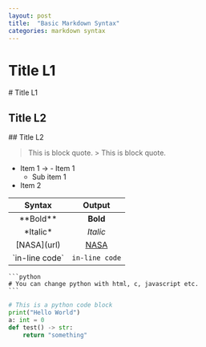 ```yaml
---
layout: post
title:  "Basic Markdown Syntax"
categories: markdown syntax
---
```


# Title L1
\# Title L1
## Title L2
\## Title L2
 

> This is block quote. \> This is block quote.

- Item 1 -> \- Item 1  
    - Sub item 1  
- Item 2 


| Syntax | Output |
|:-:|:-:|
| \*\*Bold\*\* | **Bold** |
| \*Italic\* | *Italic* |
| \[NASA\](url) | [NASA](https://www.nasa.gov)  |
| \`in-line code\` | `in-line code` |


``````
```python
# You can change python with html, c, javascript etc.  
```
``````


``` python
# This is a python code block
print("Hello World")
a: int = 0
def test() -> str:
    return "something"
```
